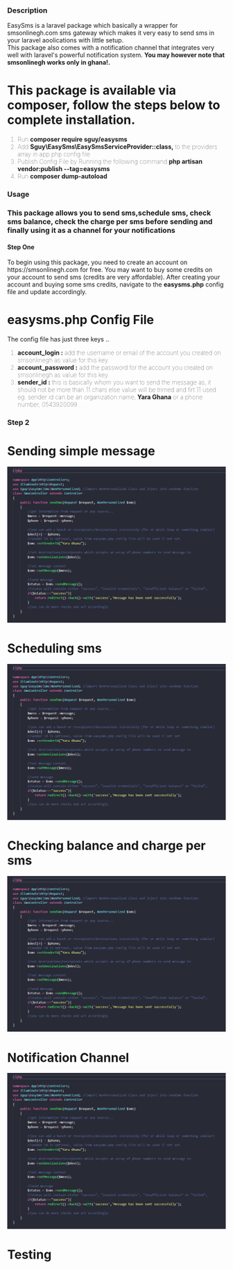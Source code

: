 <h3>Description</h3>
<p>EasySms is a laravel package which basically a wrapper for smsonlinegh.com sms gateway which makes it very easy to send sms in your laravel aoolications with little setup.
<br>
This package also comes with a notification channel that integrates very well with laravel's powerful notification system.
<b>You may however note that smsonlinegh works only in ghana!.</b>
</p>

# This package is available via composer, follow the steps below to complete installation.

<ol style="font-weight: lighter; ">
    <li>Run <b>composer require sguy/easysms</b></li>
    <li >Add <b>Sguy\EasySms\EasySmsServiceProvider::class,</b> to the providers array in app.php config file</li>
    <li>Publish Config File by Running the following command <b>php artisan vendor:publish --tag=easysms</b></li>
    <li>Run <b>composer dump-autoload</b></li>
</ol>

<h3>Usage<h3>
 This package allows you to send sms,schedule sms, check sms balance, check the charge per sms before sending and finally using it as a channel for your notifications
  
<h4>Step One</h4>
To begin using this package, you need to create an account on https://smsonlinegh.com for free.
You may want to buy some credits on your account to send sms (credits are very affordable).
After creating your account and buying some sms credits, navigate to the <b>easysms.php</b> config file and update accordingly.

# easysms.php Config File
The config file has just three keys ..
<ol style="font-weight: lighter;">
  <li><b>account_login :</b> add the username or email of the account you created on smsonlinegh as value for this key.</li>
   <li><b>account_password :</b> add the password for the account you created on smsonlinegh as value for this key.</li>
  <li><b>sender_id :</b> this is basically whom you want to send the message as, it should not be more than 11 chars else value will be trimed and firt 11 used
    eg. sender id can be an organization name,<b> Yara Ghana</b> or a phone number, 0543920099 .</li>
  
</ol>
  
  <h3>Step 2<h3>
  
  # Sending simple message
  
  <img src="message.png" />

  # Scheduling sms
  
  <img src="message.png" />


  # Checking balance and charge per sms
  
  <img src="message.png" />
  
   # Notification Channel
  
  <img src="message.png" />

  # Testing
